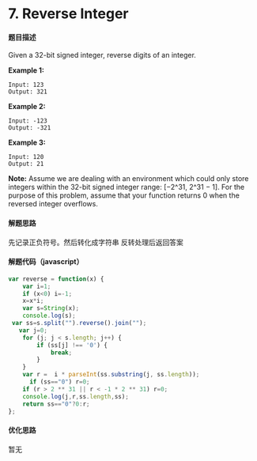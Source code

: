 # 7. Reverse Integer

#### 题目描述

Given a 32-bit signed integer, reverse digits of an integer.

**Example 1:**

```
Input: 123
Output: 321
```

**Example 2:**

```
Input: -123
Output: -321
```

**Example 3:**

```
Input: 120
Output: 21
```

**Note:**
Assume we are dealing with an environment which could only store integers within the 32-bit signed integer range: [−2^31,  2^31 − 1]. For the purpose of this problem, assume that your function returns 0 when the reversed integer overflows.

#### 解题思路

先记录正负符号。然后转化成字符串 反转处理后返回答案

#### 解题代码（javascript）

```javascript
var reverse = function(x) {
    var i=1;
    if (x<0) i=-1;
    x=x*i;
    var s=String(x);
    console.log(s);
 var ss=s.split("").reverse().join("");
   var j=0;
    for (j; j < s.length; j++) {
        if (ss[j] !== '0') {
            break;
        }
    }
    var r =  i * parseInt(ss.substring(j, ss.length)); 
      if (ss=="0") r=0;
    if (r > 2 ** 31 || r < -1 * 2 ** 31) r=0;
    console.log(j,r,ss.length,ss);
    return ss=="0"?0:r;
};
```

#### 优化思路

暂无


